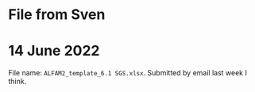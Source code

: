# File from Sven

# 14 June 2022
File name: `ALFAM2_template_6.1 SGS.xlsx`.
Submitted by email last week I think.
